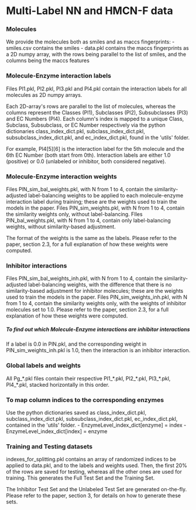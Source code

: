 # Multi-Label NN and HMCN-F data

### Molecules

We provide the molecules both as smiles and as maccs fingerprints:
    - smiles.csv contains the smiles
    - data.pkl contains the maccs fingerprints as a 2D numpy array, with the rows being parallel to the list of smiles,
      and the columns being the maccs features


### Molecule-Enzyme interaction labels

Files Pl1.pkl, Pl2.pkl, Pl3.pkl and Pl4.pkl contain the interaction labels for all molecules as 2D numpy arrays.

Each 2D-array's rows are parallel to the list of molecules, whereas the columns represent the Classes (Pl1), Subclasses (Pl2), Subsubclasses (Pl3) and EC Numbers (Pl4). Each column's index is mapped to a unique Class, Subclass, Subsubclass, or EC Number respectively via the python dictionaries class_index_dict.pkl, subclass_index_dict.pkl, subsubclass_index_dict.pkl, and ec_index_dict.pkl, found in the 'utils' folder.

For example, Pl4[5][6] is the interaction label for the 5th molecule and the 6th EC Number (both start from 0th).
Interaction labels are either 1.0 (positive) or 0.0 (unlabeled or inhibitor, both considered negative).


### Molecule-Enzyme interaction weights

Files PlN_sim_bal_weights.pkl, with N from 1 to 4, contain the similarity-adjusted label-balancing weights to be applied to each molecule-enzyme interaction label during training; these are the weights used to train the models in the paper.
Files PlN_sim_weights.pkl, with N from 1 to 4, contain the similarity weights only, without label-balancing.
FIles PlN_bal_weights.pkl, with N from 1 to 4, contain only label-balancing weights, without similarity-based adjustment.

The format of the weights is the same as the labels. Please refer to the paper, section 2.3, for a full explanation of how these weights were computed.

### Inhibitor interactions
Files PlN_sim_bal_weights_inh.pkl, with N from 1 to 4, contain the similarity-adjusted label-balancing weights, with the difference that there is no similarity-based adjustment for inhibitor molecules; these are the weights used to train the models in the paper.
Files PlN_sim_weights_inh.pkl, with N from 1 to 4, contain the similarity weights only, with the weights of inhibitor molecules set to 1.0.
Please refer to the paper, section 2.3, for a full explanation of how these weights were computed.

##### To find out which Molecule-Enzyme interactions are inhibitor interactions

If a label is 0.0 in PlN.pkl, and the corresponding weight in PlN_sim_weights_inh.pkl is 1.0, then the interaction is an inhibitor interaction.

### Global labels and weights

All Pg_\*.pkl files contain their respective Pl1_\*.pkl, Pl2_\*.pkl, Pl3_\*.pkl, Pl4_\*.pkl, stacked horizontally in this order.

### To map column indices to the corresponding enzymes

Use the python dictionaries saved as class_index_dict.pkl, subclass_index_dict.pkl, subsubclass_index_dict.pkl, ec_index_dict.pkl, contained in the 'utils' folder.
    - EnzymeLevel_index_dict[enzyme] = index
    - EnzymeLevel_index_dict[index] = enzyme


### Training and Testing datasets

indexes_for_splitting.pkl contains an array of randomized indices to be applied to data.pkl, and to the labels and weights used. Then, the first 20% of the rows are saved for testing, whereas all the other ones are used for training. This generates the Full Test Set and the Training Set.

The Inhibitor Test Set and the Unlabeled Test Set are generated on-the-fly. Please refer to the paper, section 3, for details on how to generate these sets.

